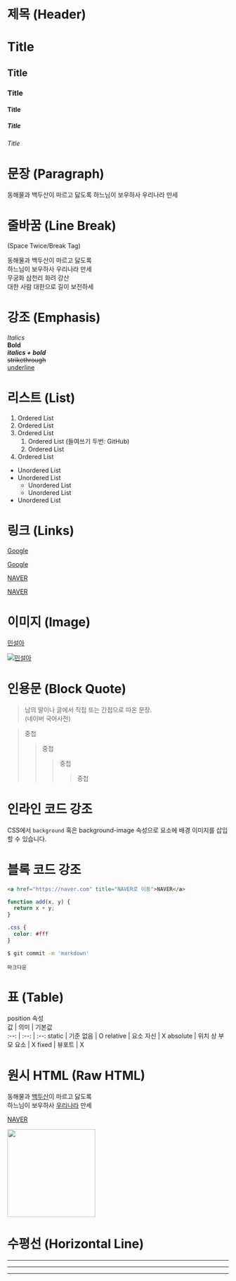 # 제목 (Header)

# Title

## Title

### Title

#### Title

##### Title

###### Title

# 문장 (Paragraph)

동해물과 백두산이 마르고 닳도록
하느님이 보우하사 우리나라 만세

# 줄바꿈 (Line Break)

(Space Twice/Break Tag)

동해물과 백두산이 마르고 닳도록  
하느님이 보우하사 우리나라 만세  
무궁화 삼천리 화려 강산<br/>
대한 사람 대한으로 길이 보전하세

# 강조 (Emphasis)

_Italics_<br/>
**Bold**  
**_italics + bold_**  
~~strikethrough~~  
<u>underline</u>

# 리스트 (List)

1. Ordered List
1. Ordered List
1. Ordered List
   1. Ordered List (들여쓰기 두번: GitHub)
   1. Ordered List
1. Ordered List

- Unordered List
- Unordered List
  - Unordered List
  - Unordered List
- Unordered List

# 링크 (Links)

<a href="https://google.com">Google</a>

[Google](https://google.com)

<a href="https://naver.com" title="NAVER로 이동">NAVER</a>

[NAVER](https://naver.com "NAVER로 이동")

# 이미지 (Image)

[민설아](https://pds.joins.com/news/component/htmlphoto_mmdata/202009/28/a974c66a-8102-4a75-b69b-634b81f9c308.jpg)

[![민설아](https://pds.joins.com/news/component/htmlphoto_mmdata/202009/28/a974c66a-8102-4a75-b69b-634b81f9c308.jpg)](https://pds.joins.com/news/component/htmlphoto_mmdata/202009/28/a974c66a-8102-4a75-b69b-634b81f9c308.jpg)

# 인용문 (Block Quote)

> 남의 말이나 글에서 직접 또는 간접으로 따온 문장.  
> (네이버 국어사전)

> 중첩
>
> > 중첩
> >
> > > 중첩
> > >
> > > > 중첩

# 인라인 코드 강조

CSS에서 `background` 혹은 background-image 속성으로 요소에 배경 이미지를 삽입할 수 있습니다.

# 블록 코드 강조

```html
<a href="https://naver.com" title="NAVER로 이동">NAVER</a>
```

```javascript
function add(x, y) {
  return x + y;
}
```

```CSS
.css {
  color: #fff
}
```

```bash
$ git commit -m 'markdown'
```

```plaintext
마크다운
```

# 표 (Table)

position 속성  
값 | 의미 | 기본값  
:--: | :--: | :--:
static | 기준 없음 | O
relative | 요소 자신 | X
absolute | 위치 상 부모 요소 | X
fixed | 뷰포트 | X

# 원시 HTML (Raw HTML)

동해물과 <span style="text-decoration: underline;">백두산</span>이 마르고 닳도록<br/>
하느님이 보우하사 <u>우리나라</u> 만세

<a href="https://naver.com" title="NAVER로 이동" target="_blank">NAVER</a>

<img width="200" src="https://pds.joins.com/news/component/htmlphoto_mmdata/202009/28/a974c66a-8102-4a75-b69b-634b81f9c308.jpg">

# 수평선 (Horizontal Line)

---

---

---

